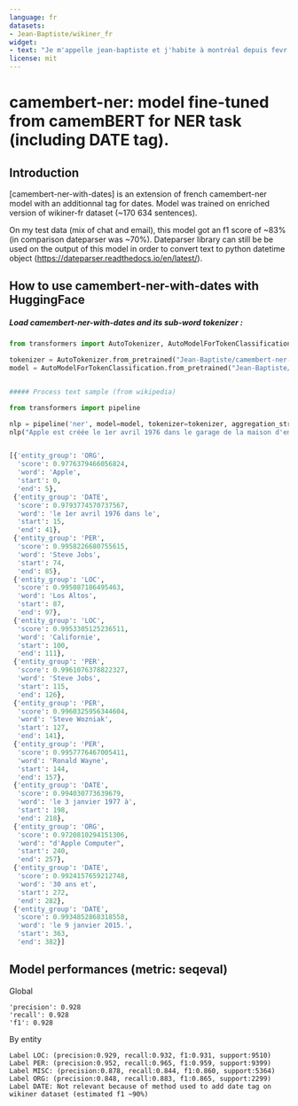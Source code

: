 ```yaml
---
language: fr
datasets:
- Jean-Baptiste/wikiner_fr
widget:
- text: "Je m'appelle jean-baptiste et j'habite à montréal depuis fevr 2012"
license: mit
---
```


# camembert-ner: model fine-tuned from camemBERT for NER task (including DATE tag).

## Introduction

[camembert-ner-with-dates] is an extension of french camembert-ner model with an additionnal tag for dates.
Model was trained on enriched version of wikiner-fr dataset (~170 634  sentences).

On my test data (mix of chat and email), this model got an f1 score of ~83% (in comparison dateparser was ~70%).
Dateparser library can still be be used on the output of this model in order to convert text to python datetime object 
(https://dateparser.readthedocs.io/en/latest/).


## How to use camembert-ner-with-dates with HuggingFace

##### Load camembert-ner-with-dates and its sub-word tokenizer :

```python
from transformers import AutoTokenizer, AutoModelForTokenClassification

tokenizer = AutoTokenizer.from_pretrained("Jean-Baptiste/camembert-ner-with-dates")
model = AutoModelForTokenClassification.from_pretrained("Jean-Baptiste/camembert-ner-with-dates")


##### Process text sample (from wikipedia)

from transformers import pipeline

nlp = pipeline('ner', model=model, tokenizer=tokenizer, aggregation_strategy="simple")
nlp("Apple est créée le 1er avril 1976 dans le garage de la maison d'enfance de Steve Jobs à Los Altos en Californie par Steve Jobs, Steve Wozniak et Ronald Wayne14, puis constituée sous forme de société le 3 janvier 1977 à l'origine sous le nom d'Apple Computer, mais pour ses 30 ans et pour refléter la diversification de ses produits, le mot « computer » est retiré le 9 janvier 2015.")


[{'entity_group': 'ORG',
  'score': 0.9776379466056824,
  'word': 'Apple',
  'start': 0,
  'end': 5},
 {'entity_group': 'DATE',
  'score': 0.9793774570737567,
  'word': 'le 1er avril 1976 dans le',
  'start': 15,
  'end': 41},
 {'entity_group': 'PER',
  'score': 0.9958226680755615,
  'word': 'Steve Jobs',
  'start': 74,
  'end': 85},
 {'entity_group': 'LOC',
  'score': 0.995087186495463,
  'word': 'Los Altos',
  'start': 87,
  'end': 97},
 {'entity_group': 'LOC',
  'score': 0.9953305125236511,
  'word': 'Californie',
  'start': 100,
  'end': 111},
 {'entity_group': 'PER',
  'score': 0.9961076378822327,
  'word': 'Steve Jobs',
  'start': 115,
  'end': 126},
 {'entity_group': 'PER',
  'score': 0.9960325956344604,
  'word': 'Steve Wozniak',
  'start': 127,
  'end': 141},
 {'entity_group': 'PER',
  'score': 0.9957776467005411,
  'word': 'Ronald Wayne',
  'start': 144,
  'end': 157},
 {'entity_group': 'DATE',
  'score': 0.994030773639679,
  'word': 'le 3 janvier 1977 à',
  'start': 198,
  'end': 218},
 {'entity_group': 'ORG',
  'score': 0.9720810294151306,
  'word': "d'Apple Computer",
  'start': 240,
  'end': 257},
 {'entity_group': 'DATE',
  'score': 0.9924157659212748,
  'word': '30 ans et',
  'start': 272,
  'end': 282},
 {'entity_group': 'DATE',
  'score': 0.9934852868318558,
  'word': 'le 9 janvier 2015.',
  'start': 363,
  'end': 382}]

```


## Model performances (metric: seqeval)

Global
```
'precision': 0.928
'recall': 0.928
'f1': 0.928
```

By entity
```
Label LOC: (precision:0.929, recall:0.932, f1:0.931, support:9510)
Label PER: (precision:0.952, recall:0.965, f1:0.959, support:9399)
Label MISC: (precision:0.878, recall:0.844, f1:0.860, support:5364)
Label ORG: (precision:0.848, recall:0.883, f1:0.865, support:2299)
Label DATE: Not relevant because of method used to add date tag on wikiner dataset (estimated f1 ~90%)


 ```

